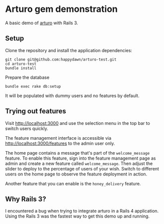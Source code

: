 # Arturo gem demonstration
A basic demo of [arturo](https://github.com/jamesarosen/arturo) with Rails 3.

## Setup

Clone the repository and install the application dependencies:

```
git clone git@github.com:happydawn/arturo-test.git
cd arturo-test
bundle install
```

Prepare the database

```
bundle exec rake db:setup
```

It will be populated with dummy users and no features by default.

## Trying out features

Visit <http://localhost:3000> and use the selection menu in the top bar to
switch users quickly.

The feature management interface is accessible via
<http://localhost:3000/features> to the admin user only.

The home page contains a message that's part of the `welcome_message` feature.
To enable this feature, sign into the feature management page as admin and
create a new feature called `welcome_message`. Then adjust the slider to deploy
to the percentage of users of your wish. Switch to different users on the home
page to observe the feature deployment in action.

Another feature that you can enable is the `honey_delivery` feature.

## Why Rails 3?

I encountered a bug when trying to integrate arturo in a Rails 4 application.
Using the Rails 3 was the fastest way to get this demo up and running.
